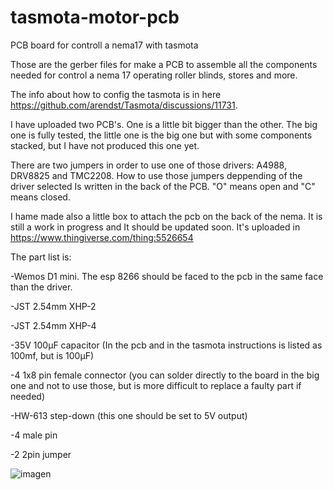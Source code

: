 # tasmota-motor-pcb
PCB board for controll a nema17 with tasmota


Those are the gerber files for make a PCB to assemble all the components needed for control a nema 17 operating roller blinds, stores and more.

The info about how to config the tasmota is in here https://github.com/arendst/Tasmota/discussions/11731.

I have uploaded two PCB's. One is a little bit bigger than the other. The big one is fully tested, the little one is the big one but with some components stacked, but I have not produced this one yet.

There are two jumpers in order to use one of those drivers: A4988, DRV8825 and TMC2208. How to use those jumpers deppending of the driver selected Is written in the back of the PCB. "O" means open and "C" means closed.

I hame made also a little box to attach the pcb on the back of the nema. It is still a work in progress and It should be updated soon. It's uploaded in https://www.thingiverse.com/thing:5526654

The part list is:


-Wemos D1 mini. The esp 8266 should be faced to the pcb in the same face than the driver.

-JST 2.54mm XHP-2

-JST 2.54mm XHP-4

-35V 100μF capacitor (In the pcb and in the tasmota instructions is listed as 100mf, but is 100μF)

-4 1x8 pin female connector (you can solder directly to the board in the big one and not to use those, but is more difficult to replace a faulty part if needed)

-HW-613 step-down (this one should be set to 5V output)

-4 male pin

-2 2pin jumper


![imagen](https://user-images.githubusercontent.com/5169740/191841045-fd6e1e0a-721f-4c07-bcf0-691c5f9dedc5.png)
